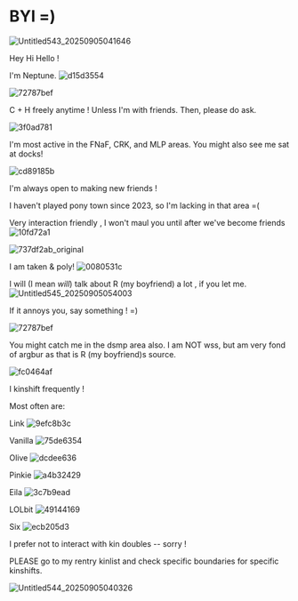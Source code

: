 # BYI =)

![Untitled543_20250905041646](https://github.com/user-attachments/assets/7b2898e5-b66a-456f-aec1-594f430aee83)

Hey Hi Hello ! 

I'm Neptune. ![d15d3554](https://github.com/user-attachments/assets/f124b1a4-cf20-42bb-9fb9-e77a848accd8)

![72787bef](https://github.com/user-attachments/assets/9b7d6ce0-e61b-46dd-b1cc-696ac771a683)

C + H freely anytime ! Unless I'm with friends. Then, please do ask.

![3f0ad781](https://github.com/user-attachments/assets/8af6aef6-f082-4901-96ee-a1412e571f8e)

I'm most active in the FNaF, CRK, and MLP areas. You might also see me sat at docks! 

![cd89185b](https://github.com/user-attachments/assets/ed94dced-3569-4650-a0c6-18e2009386f0)

I'm always open to making new friends ! 

I haven't played pony town since 2023, so I'm lacking in that area =(

Very interaction friendly , I won't maul you until after we've become friends ![10fd72a1](https://github.com/user-attachments/assets/06c998c5-fe2e-45f9-9a0d-b9262aacab1c)

![737df2ab_original](https://github.com/user-attachments/assets/5b8a7a36-5816-4d08-a961-63a32bb7db73)

I am taken & poly! ![0080531c](https://github.com/user-attachments/assets/8e0f5070-96db-46d6-b979-93944aaa2851)

I will (I mean *will*) talk about R (my boyfriend) a lot , if you let me. ![Untitled545_20250905054003](https://github.com/user-attachments/assets/9fed54cb-1fe1-4ba3-a2d7-712400d4943d)

If it annoys you, say something ! =)

![72787bef](https://github.com/user-attachments/assets/2a8a4947-3764-4288-a8d2-2bdc928e16f0)

You might catch me in the dsmp area also. I am NOT wss, but am very fond of argbur as that is R (my boyfriend)s source. 

![fc0464af](https://github.com/user-attachments/assets/8f84650c-9aef-4308-818d-f53f5c727d9c)

I kinshift frequently !

Most often are:

Link ![9efc8b3c](https://github.com/user-attachments/assets/7f1ebd3c-0f34-4b6e-94bf-21242ad93fe8)

Vanilla ![75de6354](https://github.com/user-attachments/assets/14fd064f-5e40-4efd-885d-6eb398af6edc)

Olive ![dcdee636](https://github.com/user-attachments/assets/3445b766-4d1b-4584-896d-3d84b7daf84b)

Pinkie ![a4b32429](https://github.com/user-attachments/assets/5d1fd454-3080-4cf7-a42a-df204f3b8074)

Eila ![3c7b9ead](https://github.com/user-attachments/assets/e9863c96-2644-40b0-96af-953c77232a10)

LOLbit ![49144169](https://github.com/user-attachments/assets/abb3163f-bea5-43e3-8e6b-337bdf33e6ea)

Six ![ecb205d3](https://github.com/user-attachments/assets/6c691edc-0f26-4770-8a9d-2bdbf03e2733)

I prefer not to interact with kin doubles -- sorry !

PLEASE go to my rentry kinlist and check specific boundaries for specific kinshifts.

![Untitled544_20250905040326](https://github.com/user-attachments/assets/ee79ef10-bee2-4811-8a1e-1993e2552ab1)
